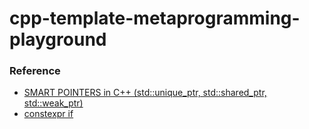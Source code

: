 cpp-template-metaprogramming-playground
=======================================
### Reference
- [SMART POINTERS in C++ (std::unique_ptr, std::shared_ptr, std::weak_ptr)](https://www.youtube.com/watch?v=UOB7-B2MfwA&t=2s)
- [constexpr if](https://www.codingame.com/playgrounds/2205/7-features-of-c17-that-will-simplify-your-code/constexpr-if)
